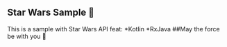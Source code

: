 ## Star Wars Sample 🚀
This is a sample with Star Wars API
feat: 
*Kotlin
*RxJava
##May the force be with you 🌮 